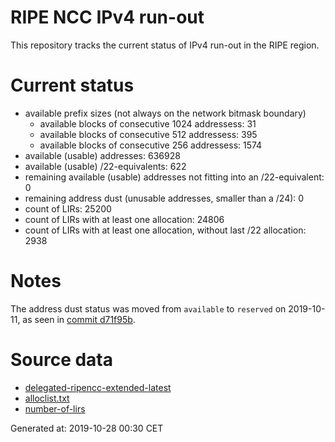 # RIPE NCC IPv4 run-out
This repository tracks the current status of IPv4 run-out in the RIPE region.

# Current status
- available prefix sizes (not always on the network bitmask boundary)
  - available blocks of consecutive 1024 addressess: 31
  - available blocks of consecutive 512 addressess: 395
  - available blocks of consecutive 256 addressess: 1574
- available (usable) addresses: 636928
- available (usable) /22-equivalents: 622
- remaining available (usable) addresses not fitting into an /22-equivalent: 0
- remaining address dust (unusable addresses, smaller than a /24): 0
- count of LIRs: 25200
- count of LIRs with at least one allocation: 24806
- count of LIRs with at least one allocation, without last /22 allocation: 2938

# Notes
The address dust status was moved from `available` to `reserved` on 2019-10-11, as seen in [commit d71f95b](https://github.com/zajdee/ripe-ncc-ipv4-runout/commit/d71f95b1f7c9f639556e395e4ad0f41e54834954).

# Source data
- [delegated-ripencc-extended-latest](https://ftp.ripe.net/pub/stats/ripencc/delegated-ripencc-extended-latest)
- [alloclist.txt](https://ftp.ripe.net/pub/stats/ripencc/membership/alloclist.txt)
- [number-of-lirs](https://labs.ripe.net/statistics/number-of-lirs)

Generated at: 2019-10-28 00:30 CET
